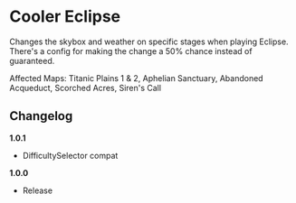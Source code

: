 # Cooler Eclipse

Changes the skybox and weather on specific stages when playing Eclipse. There's a config for making the change a 50% chance instead of guaranteed.

Affected Maps: Titanic Plains 1 & 2, Aphelian Sanctuary, Abandoned Acqueduct, Scorched Acres, Siren's Call

## Changelog

**1.0.1**

- DifficultySelector compat

**1.0.0**

- Release
